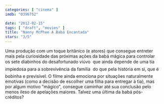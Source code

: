 ```yaml
---
categories: [ "cinema" ]
imdb: "0396752"

date: "2012-02-15"
tags: [ "draft", "movies" ]
title: "Nanny McPhee A Babá Encantada"
stars: "3/5"
---
```

Uma produção com um toque britânico (e atores) que consegue entreter mais pela curiosidade das próximas ações da babá mágica para controlar os sete diabinhos do desafortunado viúvo  que ainda depende de uma tia impiedosa para a sobrevivência da família  do que pela história em si, que é bobinha e previsível. O filme ainda emociona por situações naturalmente emotivas (como a decisão de escolher uma filha para entregar à tia), mas por algum motivo "mágico", consegue caminhar até sua conclusão pelo menos ileso de apelações maiores. Talvez uma última da babá pós-créditos?

